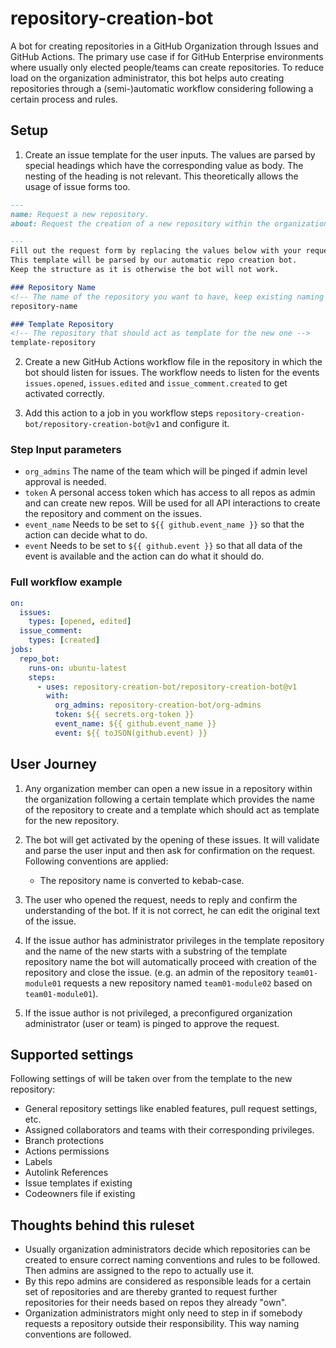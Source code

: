 # repository-creation-bot

A bot for creating repositories in a GitHub Organization through Issues and GitHub Actions. The primary use case if for GitHub Enterprise environments where usually only elected people/teams can create repositories. To reduce load on the organization administrator, this bot helps auto creating repositories through a (semi-)automatic workflow considering following a certain process and rules.

## Setup

1. Create an issue template for the user inputs. The values are parsed by special headings which have the corresponding value as body. The nesting of the heading is not relevant. This theoretically allows the usage of issue forms too.

```markdown
---
name: Request a new repository.
about: Request the creation of a new repository within the organization.

---
Fill out the request form by replacing the values below with your requested values. 
This template will be parsed by our automatic repo creation bot.
Keep the structure as it is otherwise the bot will not work.

### Repository Name
<!-- The name of the repository you want to have, keep existing naming conventions. -->
repository-name

### Template Repository
<!-- The repository that should act as template for the new one -->
template-repository
```

2. Create a new GitHub Actions workflow file in the repository in which the bot should listen for issues. The workflow needs to listen for the events `issues.opened`, `issues.edited` and `issue_comment.created` to get activated correctly.

3. Add this action to a job in you workflow steps `repository-creation-bot/repository-creation-bot@v1` and configure it. 

### Step Input parameters

* `org_admins` The name of the team which will be pinged if admin level approval is needed.
* `token` A personal access token which has access to all repos as admin and can create new repos. Will be used for all API interactions to create the repository and comment on the issues.
* `event_name` Needs to be set to `${{ github.event_name }}` so that the action can decide what to do. 
* `event` Needs to be set to `${{ github.event }}` so that all data of the event is available and the action can do what it should do. 

### Full workflow example

```yml
on:
  issues:
    types: [opened, edited]
  issue_comment:
    types: [created]
jobs: 
  repo_bot:
    runs-on: ubuntu-latest
    steps:
      - uses: repository-creation-bot/repository-creation-bot@v1
        with:
          org_admins: repository-creation-bot/org-admins
          token: ${{ secrets.org-token }}
          event_name: ${{ github.event_name }}
          event: ${{ toJSON(github.event) }}

```

## User Journey

1. Any organization member can open a new issue in a repository within the organization following a certain template which provides the name of the repository to create and a template which should act as template for the new repository. 
2. The bot will get activated by the opening of these issues. It will validate and parse the user input and then ask for confirmation on the request. Following conventions are applied: 

    * The repository name is converted to kebab-case.

3. The user who opened the request, needs to reply and confirm the understanding of the bot. If it is not correct, he can edit the original text of the issue.

4. If the issue author has administrator privileges in the template repository and the name of the new starts with a substring of the template repository name the bot will automatically proceed with creation of the repository and close the issue. (e.g. an admin of the repository `team01-module01` requests a new repository named `team01-module02` based on `team01-module01`). 

5. If the issue author is not privileged, a preconfigured organization administrator (user or team) is pinged to approve the request. 

## Supported settings
Following settings of will be taken over from the template to the new repository: 

* General repository settings like enabled features, pull request settings, etc. 
* Assigned collaborators and teams with their corresponding privileges.
* Branch protections
* Actions permissions
* Labels
* Autolink References
* Issue templates if existing
* Codeowners file if existing

## Thoughts behind this ruleset

* Usually organization administrators decide which repositories can be created to ensure correct naming conventions and rules to be followed. Then admins are assigned to the repo to actually use it. 
* By this repo admins are considered as responsible leads for a certain set of repositories and are thereby granted to request further repositories for their needs based on repos they already "own". 
* Organization administrators might only need to step in if somebody requests a repository outside their responsibility. This way naming conventions are followed.